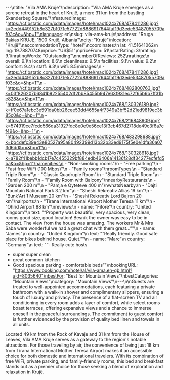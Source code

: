 ---\ntitle: "Vila AMA Kruje"\ndescription: "Vila AMA Kruje emerges as a serene retreat in the heart of Krujë, a mere 31 km from the bustling Skanderbeg Square."\nfeaturedImage: "https://cf.bstatic.com/xdata/images/hotel/max1024x768/478411286.jpg?k=2edd449152b8c327b1071e57722d8886917644faf19d3ede53487055709af03c&o=&hp=1"\nlanguage: en\nslug: vila-ama-kruje\naddress: "Rruga Bakias KRUJE, 1500 Krujë, Albania"\ncity: "Krujë"\nlocation: "Krujë"\naccommodationType: "hotel"\ncoordinates:\n  lat: 41.51641062\n  lng: 19.78870748\nprice: "US$51"\npriceFrom: 51\nstarRating: 3\nrating: 9.1\nratingWords: "Outstanding"\nnumberOfReviews: 252\nratings:\n  overall: 9.1\n  location: 8.6\n  cleanliness: 9.5\n  facilities: 9.1\n  value: 9.2\n  comfort: 9.4\n  staff: 9.3\n  wifi: 8.5\nimages:\n  - "https://cf.bstatic.com/xdata/images/hotel/max1024x768/478411286.jpg?k=2edd449152b8c327b1071e57722d8886917644faf19d3ede53487055709af03c&o=&hp=1"\n  - "https://cf.bstatic.com/xdata/images/hotel/max1024x768/482800763.jpg?k=03f826207b6841b92255402df2bb85455b947e63f931ec72f65b6b7ff31be828&o=&hp=1"\n  - "https://cf.bstatic.com/xdata/images/hotel/max1024x768/130326189.jpg?k=ff0e67a1ebc3e591da0bb26cee53dd4655a4f7349a3bf52d21ed9819ec3b85c0&o=&hp=1"\n  - "https://cf.bstatic.com/xdata/images/hotel/max1024x768/216848909.jpg?k=574919ce7fcdc566da31927fdc8e0e9e56ce13f3cb467d2718de49c3f6a7cf49&o=&hp=1"\n  - "https://cf.bstatic.com/xdata/images/hotel/max1024x768/483298688.jpg?k=bb4defc39e43e80527a95a80492399d13b32b33ed9175f5e0e1dfa36a073d6dd&o=&hp=1"\n  - "https://cf.bstatic.com/xdata/images/hotel/max1024x768/130328618.jpg?k=a782f41bebb1dcb17e7c455329bf884edb46406a14136f28df34277ecfefd5ba&o=&hp=1"\namenities:\n  - "Non-smoking rooms"\n  - "Free parking"\n  - "Fast free WiFi (100 Mbps)"\n  - "Family rooms"\nroomTypes:\n  - "Standard Triple Room"\n  - "Classic Quadruple Room"\n  - "Standard Triple Room"\n  - "Family Room"\n  - "Family Room with Balcony"\nnearbyRestaurants:\n  - "Garden 200 m"\n  - "Pamja e Qyteteve 400 m"\nwhatsNearby:\n  - "Dajti Mountain National Park 3.2 km"\n  - "Sheshi Rekreativ Allias 19 km"\n  - "Bunk'Art 1 Museum 20 km"\n  - "Sheshi Rekreativ Lord Bajron 20 km"\nairports:\n  - "Tirana International Airport Mother Teresa 11 km"\n  - "Ohrid Airport 88 km"\nreviews:\n  - name: "Fitore"\n    country: "United Kingdom"\n    text: "“Property was beautiful, very spacious, very clean, rooms good size, good location! Besnik the owner was easy to be in contact. The view from the house was amazing. The workers Mr & Mrs Saba were wonderful we had a great chat with them great...”"\n  - name: "James"\n    country: "United Kingdom"\n    text: "“Really friendly. Good safe place for bikes behind house. Quiet.”"\n  - name: "Marc"\n    country: "Germany"\n    text: "“- Really cute hosts
- super super clean
- great common kitchen
- Good spacious parking - comfortable beds”"\nbookingURL: "https://www.booking.com/hotel/al/vila-ama.en-gb.html?aid=8035640"\nbestFor: "Best for Mountain Views"\nbestCategories: "Mountain Views"\ncategory: "Mountain Views"\n---\n\nGuests are treated to well-appointed accommodations, each featuring a private bathroom with a walk-in shower and complimentary slippers, ensuring a touch of luxury and privacy. The presence of a flat-screen TV and air conditioning in every room adds a layer of comfort, while select rooms boast terraces, offering expansive views and a chance to immerse oneself in the peaceful surroundings. The commitment to guest comfort is further evidenced by the provision of quality bed linen and towels in all units.

Located 49 km from the Rock of Kavaje and 31 km from the House of Leaves, Vila AMA Kruje serves as a gateway to the region's notable attractions. For those traveling by air, the convenience of being just 18 km from Tirana International Mother Teresa Airport makes it an accessible choice for both domestic and international travelers. With its combination of free WiFi, private parking, and family-friendly rooms, this bed and breakfast stands out as a premier choice for those seeking a blend of exploration and relaxation in Krujë.